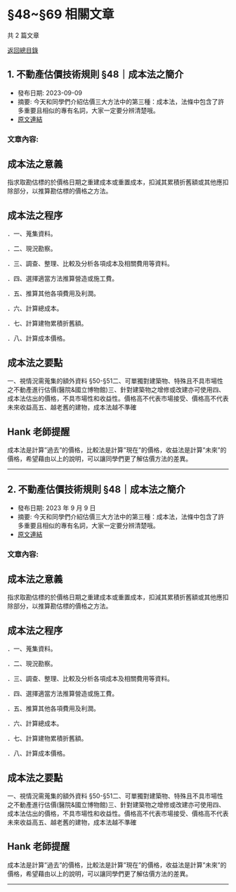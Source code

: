# §48~§69 相關文章

共 2 篇文章

[返回總目錄](00_總目錄.md)

## 1. 不動產估價技術規則 §48｜成本法之簡介

- 發布日期: 2023-09-09
- 摘要: 今天和同學們介紹估價三大方法中的第三種：成本法，法條中包含了許多重要且相似的專有名詞，大家一定要分辨清楚哦。
- [原文連結](https://www.jasper-realestate.com/%e4%b8%8d%e5%8b%95%e7%94%a2%e4%bc%b0%e5%83%b9%e6%8a%80%e8%a1%93%e8%a6%8f%e5%89%87-48-%e6%88%90%e6%9c%ac%e6%b3%95-%e4%b9%8b%e7%b0%a1%e4%bb%8b/)

### 文章內容:

## 成本法之意義

指求取勘估標的於價格日期之重建成本或重置成本，扣減其累積折舊額或其他應扣除部分，以推算勘估標的價格之方法。

## 成本法之程序

．一、蒐集資料。

．二、現況勘察。

．三、調查、整理、比較及分析各項成本及相關費用等資料。

．四、選擇適當方法推算營造或施工費。

．五、推算其他各項費用及利潤。

．六、計算總成本。

．七、計算建物累積折舊額。

．八、計算成本價格。

## 成本法之要點

一、視情況需蒐集的額外資料 §50-§51二、可單獨對建築物、特殊且不具市場性之不動產進行估價(醫院&國立博物館)三、針對建築物之增修或改建亦可使用四、成本法估出的價格，不具市場性和收益性。價格高不代表市場接受、價格高不代表未來收益高五、越老舊的建物，成本法越不準確

## Hank 老師提醒

成本法是計算”過去”的價格，比較法是計算”現在”的價格，收益法是計算”未來”的價格，希望藉由以上的說明，可以讓同學們更了解估價方法的差異。

---

## 2. 不動產估價技術規則 §48｜成本法之簡介

- 發布日期: 2023 年 9 月 9 日
- 摘要: 今天和同學們介紹估價三大方法中的第三種：成本法，法條中包含了許多重要且相似的專有名詞，大家一定要分辨清楚哦。
- [原文連結](https://www.jasper-realestate.com/%e4%b8%8d%e5%8b%95%e7%94%a2%e4%bc%b0%e5%83%b9%e6%8a%80%e8%a1%93%e8%a6%8f%e5%89%87-48-%e6%88%90%e6%9c%ac%e6%b3%95-%e4%b9%8b%e7%b0%a1%e4%bb%8b/)

### 文章內容:

## 成本法之意義

指求取勘估標的於價格日期之重建成本或重置成本，扣減其累積折舊額或其他應扣除部分，以推算勘估標的價格之方法。

## 成本法之程序

．一、蒐集資料。

．二、現況勘察。

．三、調查、整理、比較及分析各項成本及相關費用等資料。

．四、選擇適當方法推算營造或施工費。

．五、推算其他各項費用及利潤。

．六、計算總成本。

．七、計算建物累積折舊額。

．八、計算成本價格。

## 成本法之要點

一、視情況需蒐集的額外資料 §50-§51二、可單獨對建築物、特殊且不具市場性之不動產進行估價(醫院&國立博物館)三、針對建築物之增修或改建亦可使用四、成本法估出的價格，不具市場性和收益性。價格高不代表市場接受、價格高不代表未來收益高五、越老舊的建物，成本法越不準確

## Hank 老師提醒

成本法是計算”過去”的價格，比較法是計算”現在”的價格，收益法是計算”未來”的價格，希望藉由以上的說明，可以讓同學們更了解估價方法的差異。

---

